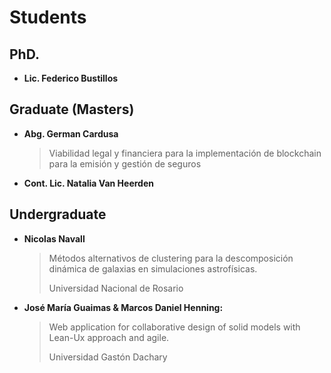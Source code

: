 # Students

## PhD.

- **Lic. Federico Bustillos**

## Graduate (Masters)

- **Abg. German Cardusa**

  > Viabilidad legal y financiera para la implementación de blockchain para la emisión y gestión de seguros

- **Cont. Lic. Natalia Van Heerden**


## Undergraduate

- **Nicolas Navall**

  > Métodos alternativos de clustering para la descomposición dinámica de galaxias en simulaciones astrofísicas.
  >
  > Universidad Nacional de Rosario
  

- **José María Guaimas & Marcos Daniel Henning:**

    > Web application for collaborative design of solid models with
    > Lean-Ux approach and agile.
    > 
    > Universidad Gastón Dachary

